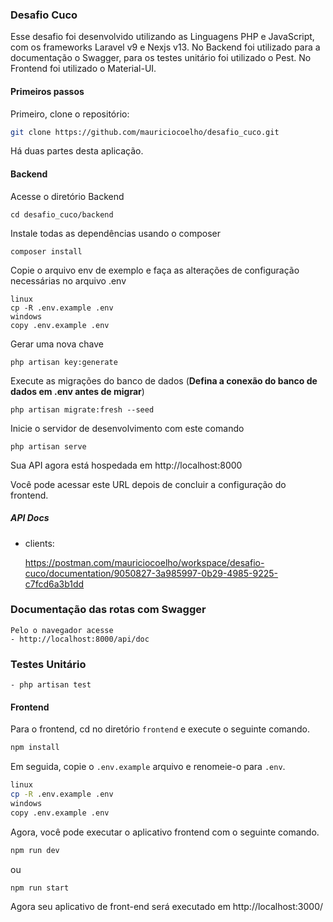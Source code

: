 ### Desafio Cuco
Esse desafio foi desenvolvido utilizando as Linguagens PHP e JavaScript, com os frameworks Laravel v9 e Nexjs v13.
No Backend foi utilizado para a documentação o Swagger, para os testes unitário foi utilizado o Pest.
No Frontend foi utilizado o Material-UI.

#### Primeiros passos

Primeiro, clone o repositório:

```bash
git clone https://github.com/mauriciocoelho/desafio_cuco.git
```

Há duas partes desta aplicação.

#### Backend

Acesse o diretório Backend

    cd desafio_cuco/backend


Instale todas as dependências usando o composer

    composer install

Copie o arquivo env de exemplo e faça as alterações de configuração necessárias no arquivo .env

    linux
    cp -R .env.example .env
    windows
    copy .env.example .env

Gerar uma nova chave

    php artisan key:generate

Execute as migrações do banco de dados
(**Defina a conexão do banco de dados em .env antes de migrar**)

    php artisan migrate:fresh --seed

Inicie o servidor de desenvolvimento com este comando

    php artisan serve

Sua API agora está hospedada em http://localhost:8000


Você pode acessar este URL depois de concluir a configuração do frontend.

##### API Docs

- clients:

  https://postman.com/mauriciocoelho/workspace/desafio-cuco/documentation/9050827-3a985997-0b29-4985-9225-c7fcd6a3b1dd

### Documentação das rotas com Swagger
```
Pelo o navegador acesse
- http://localhost:8000/api/doc
```

### Testes Unitário
```
- php artisan test
```

#### Frontend

Para o frontend, cd no diretório `frontend` e execute o seguinte comando.

```bash
npm install
```

Em seguida, copie o `.env.example` arquivo e renomeie-o para `.env`.

```bash
linux
cp -R .env.example .env
windows
copy .env.example .env
```

Agora, você pode executar o aplicativo frontend com o seguinte comando.

```bash
npm run dev
```

ou

```bash
npm run start
```

Agora seu aplicativo de front-end será executado em http://localhost:3000/

